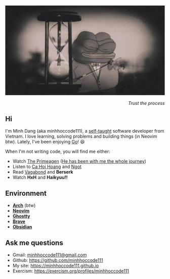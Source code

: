 ![Pepe Violin](pepe-violin.webp)

<p style="text-align: right;"><i>Trust the process</i></p>

## Hi

I'm Minh Dang (aka minhhoccode111), a [self-taught](https://www.theodinproject.com/) software developer from Vietnam.
I love learning, solving problems and building things (in Neovim btw).
Lately, I've been enjoying [Go](https://go.dev/)! 😆

When I'm not writing code, you will find me either:

- Watch [The Primeagen](https://www.youtube.com/watch?v=tNZnLkRBYA8) ([He has been with me the whole journey](https://www.youtube.com/watch?v=96VlfN7ViyE))
- Listen to [Ca Hoi Hoang](https://www.youtube.com/@cahoihoang) and [Ngot](https://www.youtube.com/c/Ng%E1%BB%8Dtband)
- Read [Vagabond](https://drive.google.com/drive/u/0/folders/1o7A4S189u5SZyDmnbok3sN9rvu3q39me) and **Berserk**
- Watch **HxH** and **Haikyuu!!**

## Environment

- **[Arch](https://archlinux.org/)** (btw)
- **[Neovim](https://neovim.io/)**
- **[Ghostty](https://ghostty.org/)**
- **[Brave](https://brave.com/)**
- **[Obsidian](https://obsidian.md/)**

## Ask me questions

- Gmail: <minhhoccode111@gmail.com>
- Github: <https://github.com/minhhoccode111>
- My site: <https://minhhoccode111.github.io>
- Exercism: <https://exercism.org/profiles/minhhoccode111>

<!-- <div class="youtube-wrapper" style="position: relative; width: 100%; padding-bottom: 56.25%; margin: 1rem 0;"> -->
<!--   <iframe -->
<!--     style="position: absolute; top: 0; left: 0; width: 100%; height: 100%; border: none;" -->
<!--     src="https://www.youtube.com/embed/QIyc6NKS5J0" -->
<!--     allow="accelerometer; autoplay; encrypted-media; gyroscope; picture-in-picture" -->
<!--     allowfullscreen -->
<!--   ></iframe> -->
<!-- </div> -->
